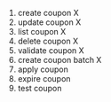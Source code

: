 1. create coupon X
2. update coupon X
3. list coupon X
4. delete coupon X
5. validate coupon X
6. create coupon batch X
7. apply coupon
8. expire coupon
9. test coupon